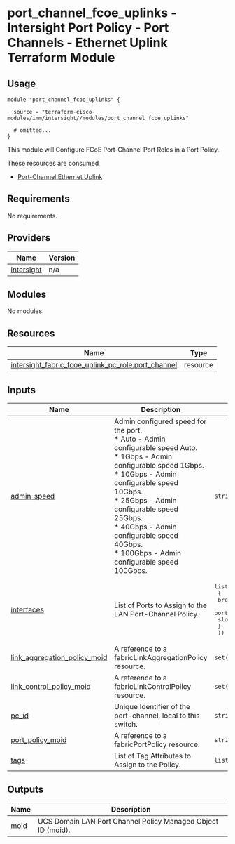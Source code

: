 # port_channel_fcoe_uplinks - Intersight Port Policy - Port Channels - Ethernet Uplink Terraform Module

## Usage

```hcl
module "port_channel_fcoe_uplinks" {

  source = "terraform-cisco-modules/imm/intersight//modules/port_channel_fcoe_uplinks"

  # omitted...
}
```

This module will Configure FCoE Port-Channel Port Roles in a Port Policy.

These resources are consumed

* [Port-Channel Ethernet Uplink](https://registry.terraform.io/providers/CiscoDevNet/intersight/latest/docs/resources/fabric_fcoe_uplink_pc_role)

<!-- BEGINNING OF PRE-COMMIT-TERRAFORM DOCS HOOK -->
## Requirements

No requirements.

## Providers

| Name | Version |
|------|---------|
| <a name="provider_intersight"></a> [intersight](#provider\_intersight) | n/a |

## Modules

No modules.

## Resources

| Name | Type |
|------|------|
| [intersight_fabric_fcoe_uplink_pc_role.port_channel](https://registry.terraform.io/providers/CiscoDevNet/intersight/latest/docs/resources/fabric_fcoe_uplink_pc_role) | resource |

## Inputs

| Name | Description | Type | Default | Required |
|------|-------------|------|---------|:--------:|
| <a name="input_admin_speed"></a> [admin\_speed](#input\_admin\_speed) | Admin configured speed for the port.<br>* Auto - Admin configurable speed Auto.<br>* 1Gbps - Admin configurable speed 1Gbps.<br>* 10Gbps - Admin configurable speed 10Gbps.<br>* 25Gbps - Admin configurable speed 25Gbps.<br>* 40Gbps - Admin configurable speed 40Gbps.<br>* 100Gbps - Admin configurable speed 100Gbps. | `string` | `"Auto"` | no |
| <a name="input_interfaces"></a> [interfaces](#input\_interfaces) | List of Ports to Assign to the LAN Port-Channel Policy. | <pre>list(object(<br>    {<br>      breakout_port_id = optional(number)<br>      port_id          = number<br>      slot_id          = number<br>    }<br>  ))</pre> | `[]` | no |
| <a name="input_link_aggregation_policy_moid"></a> [link\_aggregation\_policy\_moid](#input\_link\_aggregation\_policy\_moid) | A reference to a fabricLinkAggregationPolicy resource. | `set(string)` | `[]` | no |
| <a name="input_link_control_policy_moid"></a> [link\_control\_policy\_moid](#input\_link\_control\_policy\_moid) | A reference to a fabricLinkControlPolicy resource. | `set(string)` | `[]` | no |
| <a name="input_pc_id"></a> [pc\_id](#input\_pc\_id) | Unique Identifier of the port-channel, local to this switch. | `string` | `49` | no |
| <a name="input_port_policy_moid"></a> [port\_policy\_moid](#input\_port\_policy\_moid) | A reference to a fabricPortPolicy resource. | `string` | n/a | yes |
| <a name="input_tags"></a> [tags](#input\_tags) | List of Tag Attributes to Assign to the Policy. | `list(map(string))` | `[]` | no |

## Outputs

| Name | Description |
|------|-------------|
| <a name="output_moid"></a> [moid](#output\_moid) | UCS Domain LAN Port Channel Policy Managed Object ID (moid). |
<!-- END OF PRE-COMMIT-TERRAFORM DOCS HOOK -->
